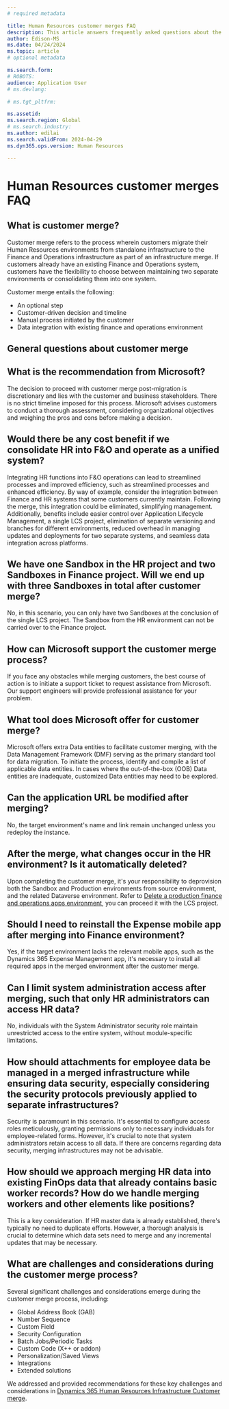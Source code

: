 ```yaml
---
# required metadata

title: Human Resources customer merges FAQ
description: This article answers frequently asked questions about the merge of Microsoft Dynamics 365 Human Resources to the finance and operations merged infrastructure. 
author: Edison-MS
ms.date: 04/24/2024
ms.topic: article
# optional metadata

ms.search.form: 
# ROBOTS: 
audience: Application User
# ms.devlang: 

# ms.tgt_pltfrm: 

ms.assetid: 
ms.search.region: Global
# ms.search.industry: 
ms.author: edilai
ms.search.validFrom: 2024-04-29
ms.dyn365.ops.version: Human Resources

---
```

# Human Resources customer merges FAQ

## What is customer merge?

Customer merge refers to the process wherein customers migrate their Human Resources environments from standalone infrastructure to the Finance and Operations infrastructure as part of an infrastructure merge. If customers already have an existing Finance and Operations system, customers have the flexibility to choose between maintaining two separate environments or consolidating them into one system.
 
Customer merge entails the following:
- An optional step
- Customer-driven decision and timeline
- Manual process initiated by the customer
- Data integration with existing finance and operations environment

## General questions about customer merge

## What is the recommendation from Microsoft?
The decision to proceed with customer merge post-migration is discretionary and lies with the customer and business stakeholders. There is no strict timeline imposed for this process. Microsoft advises customers to conduct a thorough assessment, considering organizational objectives and weighing the pros and cons before making a decision.
  
## Would there be any cost benefit if we consolidate HR into F&O and operate as a unified system?
Integrating HR functions into F&O operations can lead to streamlined processes and improved efficiency, such as streamlined processes and enhanced efficiency. By way of example, consider the integration between Finance and HR systems that some customers currently maintain. Following the merge, this integration could be eliminated, simplifying management. Additionally, benefits include easier control over Application Lifecycle Management, a single LCS project, elimination of separate versioning and branches for different environments, reduced overhead in managing updates and deployments for two separate systems, and seamless data integration across platforms.
 
## We have one Sandbox in the HR project and two Sandboxes in Finance project. Will we end up with three Sandboxes in total after customer merge?
No, in this scenario, you can only have two Sandboxes at the conclusion of the single LCS project. The Sandbox from the HR environment can not be carried over to the Finance project.

## How can Microsoft support the customer merge process?
If you face any obstacles while merging customers, the best course of action is to initiate a support ticket to request assistance from Microsoft. Our support engineers will provide professional assistance for your problem.

## What tool does Microsoft offer for customer merge?
Microsoft offers extra Data entities to facilitate customer merging, with the Data Management Framework (DMF) serving as the primary standard tool for data migration. To initiate the process, identify and compile a list of applicable data entities. In cases where the out-of-the-box (OOB) Data entities are inadequate, customized Data entities may need to be explored.

## Can the application URL be modified after merging?
No, the target environment's name and link remain unchanged unless you redeploy the instance.

## After the merge, what changes occur in the HR environment? Is it automatically deleted?
Upon completing the customer merge, it's your responsibility to deprovision both the Sandbox and Production environments from source environment, and the related Dataverse environment. Refer to [Delete a production finance and operations apps environment](../fin-ops-core/dev-itpro/deployment/delete-production-environment.md), you can proceed it with the LCS project.

## Should I need to reinstall the Expense mobile app after merging into Finance environment?
Yes, if the target environment lacks the relevant mobile apps, such as the Dynamics 365 Expense Management app, it's necessary to install all required apps in the merged environment after the customer merge.
 
## Can I limit system administration access after merging, such that only HR administrators can access HR data?
No, individuals with the System Administrator security role maintain unrestricted access to the entire system, without module-specific limitations.

## How should attachments for employee data be managed in a merged infrastructure while ensuring data security, especially considering the security protocols previously applied to separate infrastructures?
Security is paramount in this scenario. It's essential to configure access roles meticulously, granting permissions only to necessary individuals for employee-related forms. However, it's crucial to note that system administrators retain access to all data. If there are concerns regarding data security, merging infrastructures may not be advisable.

## How should we approach merging HR data into existing FinOps data that already contains basic worker records? How do we handle merging workers and other elements like positions?
This is a key consideration. If HR master data is already established, there's typically no need to duplicate efforts. However, a thorough analysis is crucial to determine which data sets need to merge and any incremental updates that may be necessary.

## What are challenges and considerations during the customer merge process?
Several significant challenges and considerations emerge during the customer merge process, including:
- Global Address Book (GAB)
- Number Sequence
- Custom Field
- Security Configuration
- Batch Jobs/Periodic Tasks
- Custom Code (X++ or addon)
- Personalization/Saved Views
- Integrations
- Extended solutions

We addressed and provided recommendations for these key challenges and considerations in [Dynamics 365 Human Resources Infrastructure Customer merge](https://community.dynamics.com/blogs/post/?postid=d9decee4-8b06-ef11-9f89-7c1e5216c747).


